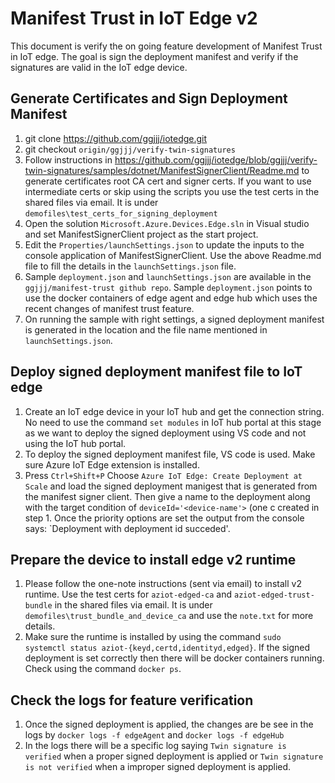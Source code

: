 # Manifest Trust in IoT Edge v2
This document is verify the on going feature development of Manifest Trust in IoT edge. The goal is sign the deployment manifest and verify if the signatures are valid in the IoT edge device. 

## Generate Certificates and  Sign Deployment Manifest
1. git clone https://github.com/ggjjj/iotedge.git
2. git checkout `origin/ggjjj/verify-twin-signatures`
3. Follow instructions in https://github.com/ggjjj/iotedge/blob/ggjjj/verify-twin-signatures/samples/dotnet/ManifestSignerClient/Readme.md to generate certificates root CA cert and signer certs. If you want to use intermediate certs or skip using the scripts you use the test certs in the shared files via email. It is under `demofiles\test_certs_for_signing_deployment`
4. Open the solution `Microsoft.Azure.Devices.Edge.sln`  in Visual studio and set ManifestSignerClient project as the start project. 
5. Edit the `Properties/launchSettings.json` to update the inputs to the console application of ManifestSignerClient. Use the above Readme.md file to fill the details in the `launchSettings.json` file. 
6. Sample `deployment.json` and  `launchSettings.json` are available in the `ggjjj/manifest-trust github repo`. Sample `deployment.json` points to use the docker containers of edge agent and edge hub which uses the recent changes of manifest trust feature. 
7. On running the sample with right settings, a signed deployment manifest is generated in the location and the file name mentioned in `launchSettings.json`.  

## Deploy signed deployment manifest file to IoT edge 
1. Create an IoT edge device in your IoT hub and get the connection string. No need to use the command `set modules` in IoT hub portal at this stage as we want to deploy the signed deployment using VS code and not using the IoT hub portal.
2. To deploy the signed deployment manifest file, VS code is used. Make sure Azure IoT Edge extension is installed.  
3. Press `Ctrl+Shift+P` Choose `Azure IoT Edge: Create Deployment at Scale` and load the signed deployment manigest that is generated from the manifest signer client. Then give a name to the deployment along with the target condition of `deviceId='<device-name'>` (one c created in step 1. Once the priority options are set the output from the console says: `Deployment with deployment id succeded'.

## Prepare the device to install edge v2 runtime 
1. Please follow the one-note instructions (sent via email) to install v2 runtime. Use the test certs for `aziot-edged-ca` and `aziot-edged-trust-bundle` in the shared files via email. It is under `demofiles\trust_bundle_and_device_ca` and use the `note.txt` for more details. 
2. Make sure the runtime is installed by using the command `sudo systemctl status aziot-{keyd,certd,identityd,edged}`. If the signed deployment is set correctly then there will be docker containers running. Check using the command `docker ps`. 

## Check the logs for feature verification
1. Once the signed deployment is applied, the changes are be see in the logs by `docker logs -f edgeAgent` and `docker logs -f edgeHub`
2. In the logs there will be a specific log saying `Twin signature is verified` when a proper signed deployment is applied or `Twin signature is not verified` when a improper signed deployment is applied. 
